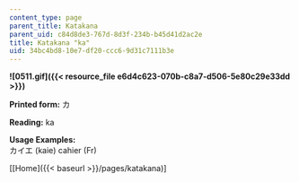 ```yaml
---
content_type: page
parent_title: Katakana
parent_uid: c84d8de3-767d-8d3f-234b-b45d41d2ac2e
title: Katakana "ka"
uid: 34bc4bd8-10e7-df20-ccc6-9d31c7111b3e
---
```


**![0511.gif]({{< resource_file e6d4c623-070b-c8a7-d506-5e80c29e33dd >}})**

**Printed form:** カ

**Reading:** ka

**Usage Examples:**  
カイエ (kaie) cahier (Fr)

\[[Home]({{< baseurl >}}/pages/katakana)\]